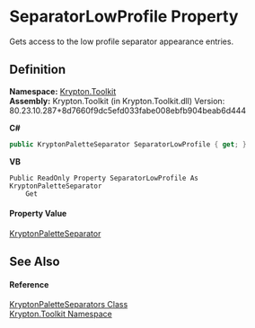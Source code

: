 # SeparatorLowProfile Property


Gets access to the low profile separator appearance entries.



## Definition
**Namespace:** <a href="79d2eac2-21f4-54ff-7552-b20c33c30600.md">Krypton.Toolkit</a>  
**Assembly:** Krypton.Toolkit (in Krypton.Toolkit.dll) Version: 80.23.10.287+8d7660f9dc5efd033fabe008ebfb904beab6d444

**C#**
``` C#
public KryptonPaletteSeparator SeparatorLowProfile { get; }
```
**VB**
``` VB
Public ReadOnly Property SeparatorLowProfile As KryptonPaletteSeparator
	Get
```



#### Property Value
<a href="0aed2506-af71-6b74-5652-982c2e7bbde5.md">KryptonPaletteSeparator</a>

## See Also


#### Reference
<a href="b59f91fe-6bb3-210a-228c-cdce1eb18dbf.md">KryptonPaletteSeparators Class</a>  
<a href="79d2eac2-21f4-54ff-7552-b20c33c30600.md">Krypton.Toolkit Namespace</a>  
